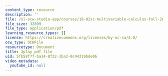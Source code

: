 ```yaml
---
content_type: resource
description: ''
file: /ol-ocw-studio-app/courses/18-02sc-multivariable-calculus-fall-2010/5fb58f7fba148f321ba30c44319bde06_6T13yRjtd-o.pdf
file_size: 32809
file_type: application/pdf
learning_resource_types: []
license: https://creativecommons.org/licenses/by-nc-sa/4.0/
ocw_type: OCWFile
resourcetype: Document
title: 3play pdf file
uid: 5fb58f7f-ba14-8f32-1ba3-0c44319bde06
video_metadata:
  youtube_id: null
---
```

